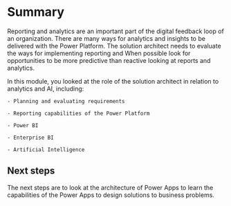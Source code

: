 # Summary

Reporting and analytics are an important part of the digital feedback loop of an organization. There are many ways for analytics and insights to be delivered with the Power Platform. The solution architect needs to evaluate the ways for implementing reporting and When possible look for opportunities to be more predictive than reactive looking at reports and analytics.

In this module, you looked at the role of the solution architect in relation to analytics and AI, including:

    - Planning and evaluating requirements

    - Reporting capabilities of the Power Platform

    - Power BI

    - Enterprise BI

    - Artificial Intelligence

## Next steps

The next steps are to look at the architecture of Power Apps to learn the capabilities of the Power Apps to design solutions to business problems.
